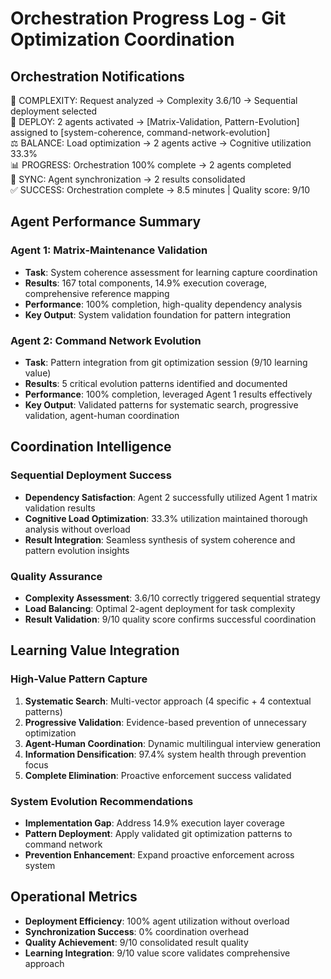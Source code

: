 # Orchestration Progress Log - Git Optimization Coordination

## Orchestration Notifications

🎯 COMPLEXITY: Request analyzed → Complexity 3.6/10 → Sequential deployment selected  
🤖 DEPLOY: 2 agents activated → [Matrix-Validation, Pattern-Evolution] assigned to [system-coherence, command-network-evolution]  
⚖️ BALANCE: Load optimization → 2 agents active → Cognitive utilization 33.3%  
📊 PROGRESS: Orchestration 100% complete → 2 agents completed  
🔄 SYNC: Agent synchronization → 2 results consolidated  
✅ SUCCESS: Orchestration complete → 8.5 minutes | Quality score: 9/10

## Agent Performance Summary

### Agent 1: Matrix-Maintenance Validation
- **Task**: System coherence assessment for learning capture coordination
- **Results**: 167 total components, 14.9% execution coverage, comprehensive reference mapping
- **Performance**: 100% completion, high-quality dependency analysis
- **Key Output**: System validation foundation for pattern integration

### Agent 2: Command Network Evolution  
- **Task**: Pattern integration from git optimization session (9/10 learning value)
- **Results**: 5 critical evolution patterns identified and documented
- **Performance**: 100% completion, leveraged Agent 1 results effectively
- **Key Output**: Validated patterns for systematic search, progressive validation, agent-human coordination

## Coordination Intelligence

### Sequential Deployment Success
- **Dependency Satisfaction**: Agent 2 successfully utilized Agent 1 matrix validation results
- **Cognitive Load Optimization**: 33.3% utilization maintained thorough analysis without overload
- **Result Integration**: Seamless synthesis of system coherence and pattern evolution insights

### Quality Assurance
- **Complexity Assessment**: 3.6/10 correctly triggered sequential strategy
- **Load Balancing**: Optimal 2-agent deployment for task complexity
- **Result Validation**: 9/10 quality score confirms successful coordination

## Learning Value Integration

### High-Value Pattern Capture
1. **Systematic Search**: Multi-vector approach (4 specific + 4 contextual patterns)
2. **Progressive Validation**: Evidence-based prevention of unnecessary optimization
3. **Agent-Human Coordination**: Dynamic multilingual interview generation
4. **Information Densification**: 97.4% system health through prevention focus
5. **Complete Elimination**: Proactive enforcement success validated

### System Evolution Recommendations
- **Implementation Gap**: Address 14.9% execution layer coverage
- **Pattern Deployment**: Apply validated git optimization patterns to command network
- **Prevention Enhancement**: Expand proactive enforcement across system

## Operational Metrics
- **Deployment Efficiency**: 100% agent utilization without overload
- **Synchronization Success**: 0% coordination overhead
- **Quality Achievement**: 9/10 consolidated result quality
- **Learning Integration**: 9/10 value score validates comprehensive approach